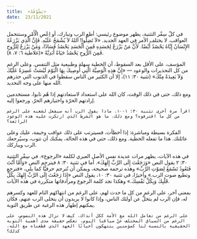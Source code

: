 ```yaml
---
title:  «تِشُوُڤَهْ»
date:  23/11/2021
---
```


في كلّ سِفْر التثنية، يظهر موضوع رئيسي: أطع الرب وتبارك، أو اِعْصِ الْأَمْر وستتحمل العواقب. لا يختلف الأمر في العهد الجديد. «لاَ تَضِلُّوا! اَللهُ لاَ يُشْمَخُ عَلَيْهِ. فَإِنَّ الَّذِي يَزْرَعُهُ الإِنْسَانُ إِيَّاهُ يَحْصُدُ أَيْضًا. لأَنَّ مَنْ يَزْرَعُ لِجَسَدِهِ فَمِنَ الْجَسَدِ يَحْصُدُ فَسَادًا، وَمَنْ يَزْرَعُ لِلرُّوحِ فَمِنَ الرُّوحِ يَحْصُدُ حَيَاةً أَبَدِيَّةً «(غلاطية ٦: ٧، ٨).

المؤسف، على الأقل بعد السقوط، أن الخطية سهلة وطبيعية مثل التنفس. وعلى الرغم من كل التحذيرات والوعود — «إِنَّ هذِهِ الْوَصِيَّةَ الَّتِي أُوصِيكَ بِهَا الْيَوْمَ لَيْسَتْ عَسِرَةً عَلَيْكَ وَلاَ بَعِيدَةً مِنْكَ» (تثنية ٣٠: ١١)، إلا أن الكثير من الناس سقطوا في الذنوب التي حذرهم الله منها على وجه التحديد.

ومع ذلك، حتى في ذلك الوقت، كان الله على استعداد لاستعادتهم إذا هُم تابوا، مستخدمين إرادتهم الحرّة واختيارهم الحرّ، ورجعوا إليه.

`اقرأ مرة أخرى تثنية ٣٠: ١-١٠. ماذا يقول الرب أنه سيفعل لشعبه على الرغم من كل ما اقترفوه؟ ومع ذلك، ما هو الشرط الذي ارتكزت عليه هذه الوعود الرائعة؟`

الفكرة بسيطة ومباشرة: إذا أخطأت، فسيترتب على ذلك عواقب وخيمة، عليك وعلى عائلتك. هذا ما تفعله الخطية. ومع ذلك، حتى في هذه الحالة، يمكنك أن تتوب، وسيُرجعك الرب ويباركك.

في هذه الآيات،  يظهر مرات عديدة نفس الأصل العبري لكلمة «الرجوع». في سِفْر التثنية ٣٠: ٢ يقول النص «وَرَجَعْتَ إِلَى الرَّبِّ إِلهِكَ». أما في تثنية ٣٠: ٨ فيترجم النص «وَأَمَّا أَنْتَ فَتَعُودُ تَسْمَعُ لِصَوْتِ الرَّبِّ» وهذه ترجمة صحيحة، ويمكن أن تُترجم حرفيًّا كما يلي، «فترجع وتطيع صوت الرب.» وأخيرًا، في تثنية ٣٠: ١٠، يقول النص «إِذَا رَجَعْتَ إِلَى الرَّبِّ إِلهِكَ بِكُلِّ قَلْبِكَ وَبِكُلِّ نَفْسِكَ.» وهكذا نجد كلمة الرجوع ومرادفاتها متكررة في هذه الآيات.

بمعنى آخر، على الرغم من كل ما حدث لهم، على الرغم من انتهاكهم التام للعهد وكسرهم له، فإن الرب لم يتخلَّ عن أولئك الناس، وإذا كانوا لا يريدون أن يتخلى الرب عنهم، فكان يمكنهم إظهار هذه الرغبة عن طريق التوبة.

`على الرغم من تعامل الله مع الأمة ككل آنذاك، كيف لا تزال هذه النصوص، على الرغم من السياق المختلف عنّ سياقنا اليوم، تعكس حقيقة مدى أهمية التوبة الحقيقية بالنسبة لنا كمؤمنين ينتهكون أحيانًا العهد الذي قطعناه مع الله، كذلك؟`